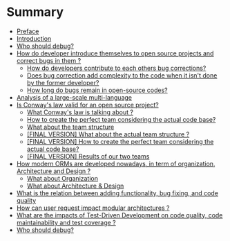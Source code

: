 # Summary

* [Preface](README.md)
* [Introduction](Introduction.md)
* [Who should debug?](who-should-debug.md)
* [How do developer introduce themselves to open source projects and correct bugs in them ?](how-do-developer-introduce-themselves-to-open-source-projects-and-correct-bugs-in-them-.md)
  * [How do developers contribute to each others bug corrections?](how-do-developers-contribute-to-each-others-bug-corrections.md)
  * [Does bug correction add complexity to the code when it isn't done by the former developer?](does-bug-correction-add-complexity-to-the-code-when-it-isnt-done-by-the-former-developer.md)
  * [How long do bugs remain in open-source codes?](how-long-do-bugs-remain-in-open-source-codes.md)
* [Analysis of a large-scale multi-language](node.md)
* [Is Conway's law valid for an open source project?](what-is-the-impact-of-the-structure-teams-organisation-on-the-code-and-vice-versa-.md)
  * [What Conway's law is talking about ?](verify-the-suitability-between-the-ideal-teams-and-those-extracted-from-the-project-documentation.md)
  * [How to create the perfect team considering the actual code base?](how-to-create-the-perfect-team-considering-the-actual-code-base.md)
  * [What about the team structure](what-about-the-team-structure.md)
  * [\[FINAL VERSION\] What about the actual team structure ?](final-version-what-about-the-team-structure.md)
  * [\[FINAL VERSION\] How to create the perfect team considering the actual code base?](o.md)
  * [\[FINAL VERSION\] Results of our two teams](a.md)
* [How modern ORMs are developed nowadays, in term of organization, Architecture and Design ?](how-modern-orms-are-developed-nowadays-in-term-of-organization-architecture-and-design-.md)
  * [What about Organization](what-about-organization.md)
  * [What about Architecture & Design](what-about-architecture--design.md)
* [What is the relation between adding functionality, bug fixing, and code quality](what-is-the-relation-between-adding-functionality-bug-fixing-and-code-quality.md)
* [How can user request impact modular architectures ?](how-can-user-request-impact-modular-architectures-.md)
* [What are the impacts of Test-Driven Development on code quality, code maintainability and test coverage ?](what-are-the-impacts-of-test-driven-development-on-code-quality-code-maintainability-and-test-coverage-.md)
* [Who should debug?](who-should-debug.md)

